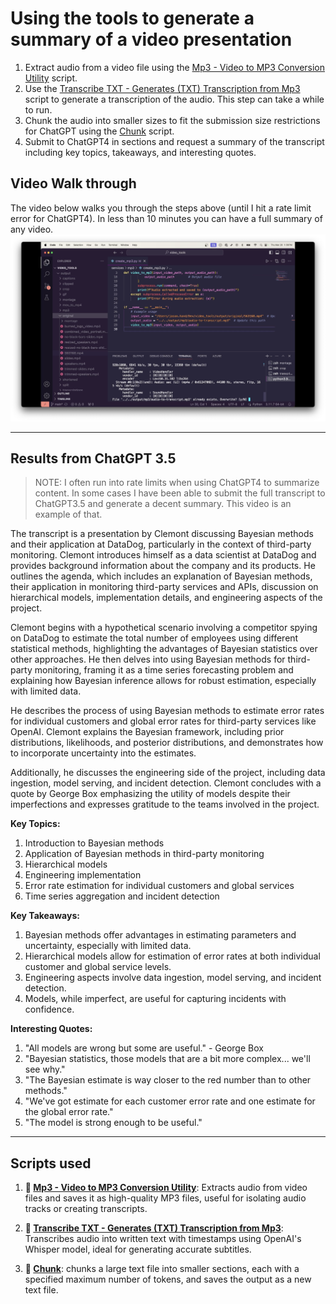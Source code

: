 # Using the tools to generate a summary of a video presentation

1. Extract audio from a video file using the [Mp3 - Video to MP3 Conversion Utility](/services/mp3/mp3_README.md) script.
2. Use the [Transcribe TXT - Generates (TXT) Transcription from Mp3](/services/transcribe/transcribeTXT_README.md) script to generate a transcription of the audio. This step can take a while to run.
3. Chunk the audio into smaller sizes to fit the submission size restrictions for ChatGPT using the [Chunk](/services/chunk/chunk_README.md) script.
4. Submit to ChatGPT4 in sections and request a summary of the transcript including key topics, takeaways, and interesting quotes.

## Video Walk through
The video below walks you through the steps above (until I hit a rate limit error for ChatGPT4). In less than 10 minutes you can have a full summary of any video.
[![VideoSummary](VideoSummary.png)](https://youtu.be/LY_L0Hw8VRg)

---

## Results from ChatGPT 3.5
>NOTE: I often run into rate limits when using ChatGPT4 to summarize content. In some cases I have been able to submit the full transcript to ChatGPT3.5 and generate a decent summary. This video is an example of that. 

The transcript is a presentation by Clemont discussing Bayesian methods and their application at DataDog, particularly in the context of third-party monitoring. Clemont introduces himself as a data scientist at DataDog and provides background information about the company and its products. He outlines the agenda, which includes an explanation of Bayesian methods, their application in monitoring third-party services and APIs, discussion on hierarchical models, implementation details, and engineering aspects of the project.

Clemont begins with a hypothetical scenario involving a competitor spying on DataDog to estimate the total number of employees using different statistical methods, highlighting the advantages of Bayesian statistics over other approaches. He then delves into using Bayesian methods for third-party monitoring, framing it as a time series forecasting problem and explaining how Bayesian inference allows for robust estimation, especially with limited data.

He describes the process of using Bayesian methods to estimate error rates for individual customers and global error rates for third-party services like OpenAI. Clemont explains the Bayesian framework, including prior distributions, likelihoods, and posterior distributions, and demonstrates how to incorporate uncertainty into the estimates.

Additionally, he discusses the engineering side of the project, including data ingestion, model serving, and incident detection. Clemont concludes with a quote by George Box emphasizing the utility of models despite their imperfections and expresses gratitude to the teams involved in the project.

**Key Topics:**
1. Introduction to Bayesian methods
2. Application of Bayesian methods in third-party monitoring
3. Hierarchical models
4. Engineering implementation
5. Error rate estimation for individual customers and global services
6. Time series aggregation and incident detection

**Key Takeaways:**
1. Bayesian methods offer advantages in estimating parameters and uncertainty, especially with limited data.
2. Hierarchical models allow for estimation of error rates at both individual customer and global service levels.
3. Engineering aspects involve data ingestion, model serving, and incident detection.
4. Models, while imperfect, are useful for capturing incidents with confidence.

**Interesting Quotes:**
1. "All models are wrong but some are useful." - George Box
2. "Bayesian statistics, those models that are a bit more complex... we'll see why."
3. "The Bayesian estimate is way closer to the red number than to other methods."
4. "We've got estimate for each customer error rate and one estimate for the global error rate."
5. "The model is strong enough to be useful."


---

## Scripts used

1. **🎵 [Mp3 - Video to MP3 Conversion Utility](/services/mp3/mp3_README.md)**: Extracts audio from video files and saves it as high-quality MP3 files, useful for isolating audio tracks or creating transcripts.

2. **📝 [Transcribe TXT - Generates (TXT) Transcription from Mp3](/services/transcribe/transcribeTXT_README.md)**: Transcribes audio into written text with timestamps using OpenAI's Whisper model, ideal for generating accurate subtitles.

3. **📄 [Chunk](/services/chunk/chunk_README.md)**: chunks a large text file into smaller sections, each with a specified maximum number of tokens, and saves the output as a new text file.
